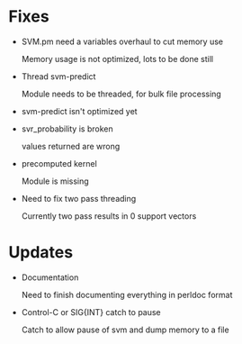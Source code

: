# Fixes
* SVM.pm need a variables overhaul to cut memory use

    Memory usage is not optimized, lots to be done still

* Thread svm-predict

    Module needs to be threaded, for bulk file processing

* svm-predict isn't optimized yet

* svr_probability is broken

    values returned are wrong

* precomputed kernel

    Module is missing

* Need to fix two pass threading

    Currently two pass results in 0 support vectors

# Updates
* Documentation

    Need to finish documenting everything in perldoc format

* Control-C or SIG{INT} catch to pause 

    Catch to allow pause of svm and dump memory to a file

